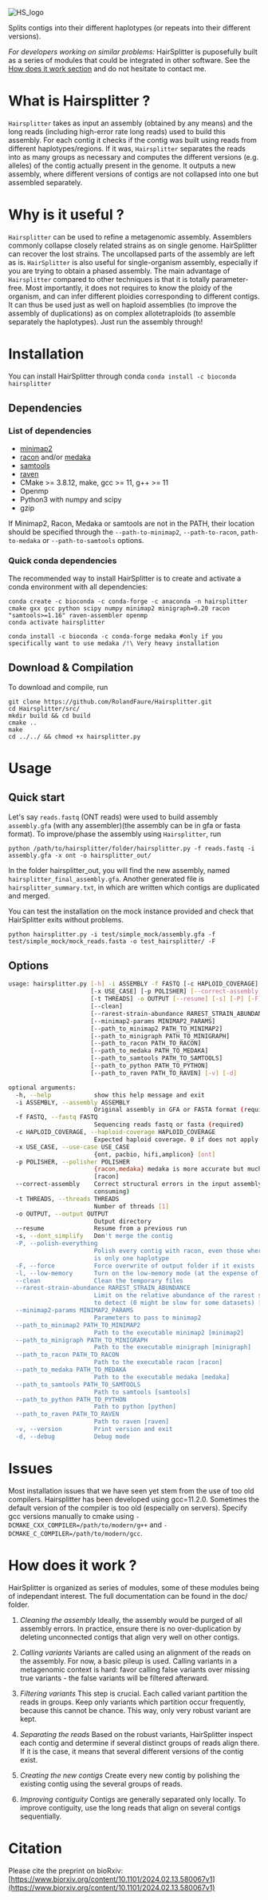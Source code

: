 ![HS_logo](HS_logo.png)

Splits contigs into their different haplotypes (or repeats into their different versions).

*For developers working on similar problems:* HairSplitter is puposefully built as a series of modules that could be integrated in other software. See the [How does it work section](#work) and do not hesitate to contact me.

# What is Hairsplitter ?

`Hairsplitter` takes as input an assembly (obtained by any means) and the long reads (including high-error rate long reads) used to build this assembly. For each contig it checks if the contig was built using reads from different haplotypes/regions. If it was, `Hairsplitter` separates the reads into as many groups as necessary and computes the different versions (e.g. alleles) of the contig actually present in the genome. It outputs a new assembly, where different versions of contigs are not collapsed into one but assembled separately.

# Why is it useful ?

`Hairsplitter` can be used to refine a metagenomic assembly. Assemblers commonly collapse closely related strains as on single genome. HairSplitter can recover the lost strains. The uncollapsed parts of the assembly are left as is.
`HairSplitter` is also useful for single-organism assembly, especially if you are trying to obtain a phased assembly. The main advantage of `Hairsplitter` compared to other techniques is that it is totally parameter-free. Most importantly, it does not requires to know the ploidy of the organism, and can infer different ploidies corresponding to different contigs. It can thus be used just as well on haploid assemblies (to improve the assembly of duplications) as on complex allotetraploids (to assemble separately the haplotypes). Just run the assembly through!

# Installation

You can install HairSplitter through conda `conda install -c bioconda hairsplitter`

## Dependencies

### List of dependencies

- [minimap2](https://github.com/lh3/minimap2)
- [racon](https://github.com/isovic/racon) and/or [medaka](https://github.com/nanoporetech/medaka)
- [samtools](www.htslib.org)
- [raven](github.com/lbcb-sci/raven)
- CMake >= 3.8.12, make, gcc >= 11, g++ >= 11
- Openmp
- Python3 with numpy and scipy
- gzip

If Minimap2, Racon, Medaka or samtools are not in the PATH, their location should be specified through the `--path-to-minimap2`, `--path-to-racon`, `path-to-medaka` or `--path-to-samtools` options.
 
### Quick conda dependencies

The recommended way to install HairSplitter is to create and activate a conda environment with all dependencies: 
```
conda create -c bioconda -c conda-forge -c anaconda -n hairsplitter cmake gxx gcc python scipy numpy minimap2 minigraph=0.20 racon "samtools>=1.16" raven-assembler openmp
conda activate hairsplitter

conda install -c bioconda -c conda-forge medaka #only if you specifically want to use medaka /!\ Very heavy installation
```
 
## Download & Compilation

To download and compile, run
```
git clone https://github.com/RolandFaure/Hairsplitter.git
cd Hairsplitter/src/
mkdir build && cd build
cmake ..
make
cd ../../ && chmod +x hairsplitter.py
```

# Usage

## Quick start

Let's say `reads.fastq` (ONT reads) were used to build assembly `assembly.gfa` (with any assembler)(the assembly can be in gfa or fasta format). To improve/phase the assembly using `Hairsplitter`, run
```
python /path/to/hairsplitter/folder/hairsplitter.py -f reads.fastq -i assembly.gfa -x ont -o hairsplitter_out/
```

In the folder hairsplitter\_out, you will find the new assembly, named `hairsplitter_final_assembly.gfa`. Another generated file is `hairsplitter_summary.txt`, in which are written which contigs are duplicated and merged.

You can test the installation on the mock instance provided and check that HairSplitter exits without problems.
```
python hairsplitter.py -i test/simple_mock/assembly.gfa -f test/simple_mock/mock_reads.fasta -o test_hairsplitter/ -F
```

## Options

```bash
usage: hairsplitter.py [-h] -i ASSEMBLY -f FASTQ [-c HAPLOID_COVERAGE]
                       [-x USE_CASE] [-p POLISHER] [--correct-assembly]
                       [-t THREADS] -o OUTPUT [--resume] [-s] [-P] [-F] [-l]
                       [--clean]
                       [--rarest-strain-abundance RAREST_STRAIN_ABUNDANCE]
                       [--minimap2-params MINIMAP2_PARAMS]
                       [--path_to_minimap2 PATH_TO_MINIMAP2]
                       [--path_to_minigraph PATH_TO_MINIGRAPH]
                       [--path_to_racon PATH_TO_RACON]
                       [--path_to_medaka PATH_TO_MEDAKA]
                       [--path_to_samtools PATH_TO_SAMTOOLS]
                       [--path_to_python PATH_TO_PYTHON]
                       [--path_to_raven PATH_TO_RAVEN] [-v] [-d]

optional arguments:
  -h, --help            show this help message and exit
  -i ASSEMBLY, --assembly ASSEMBLY
                        Original assembly in GFA or FASTA format (required)
  -f FASTQ, --fastq FASTQ
                        Sequencing reads fastq or fasta (required)
  -c HAPLOID_COVERAGE, --haploid-coverage HAPLOID_COVERAGE
                        Expected haploid coverage. 0 if does not apply [0]
  -x USE_CASE, --use-case USE_CASE
                        {ont, pacbio, hifi,amplicon} [ont]
  -p POLISHER, --polisher POLISHER
                        {racon,medaka} medaka is more accurate but much slower
                        [racon]
  --correct-assembly    Correct structural errors in the input assembly (time-
                        consuming)
  -t THREADS, --threads THREADS
                        Number of threads [1]
  -o OUTPUT, --output OUTPUT
                        Output directory
  --resume              Resume from a previous run
  -s, --dont_simplify   Don't merge the contig
  -P, --polish-everything
                        Polish every contig with racon, even those where there
                        is only one haplotype
  -F, --force           Force overwrite of output folder if it exists
  -l, --low-memory      Turn on the low-memory mode (at the expense of speed)
  --clean               Clean the temporary files
  --rarest-strain-abundance RAREST_STRAIN_ABUNDANCE
                        Limit on the relative abundance of the rarest strain
                        to detect (0 might be slow for some datasets) [0.01]
  --minimap2-params MINIMAP2_PARAMS
                        Parameters to pass to minimap2
  --path_to_minimap2 PATH_TO_MINIMAP2
                        Path to the executable minimap2 [minimap2]
  --path_to_minigraph PATH_TO_MINIGRAPH
                        Path to the executable minigraph [minigraph]
  --path_to_racon PATH_TO_RACON
                        Path to the executable racon [racon]
  --path_to_medaka PATH_TO_MEDAKA
                        Path to the executable medaka [medaka]
  --path_to_samtools PATH_TO_SAMTOOLS
                        Path to samtools [samtools]
  --path_to_python PATH_TO_PYTHON
                        Path to python [python]
  --path_to_raven PATH_TO_RAVEN
                        Path to raven [raven]
  -v, --version         Print version and exit
  -d, --debug           Debug mode

```

# Issues
 Most installation issues that we have seen yet stem from the use of too old compilers. Hairsplitter has been developed using gcc=11.2.0. Sometimes the default version of the compiler is too old (especially on servers). Specify gcc versions manually to cmake using `-DCMAKE_CXX_COMPILER=/path/to/modern/g++` and `-DCMAKE_C_COMPILER=/path/to/modern/gcc`.
 
 <a name="work">
</a>

# How does it work ?

HairSplitter is organized as series of modules, some of these modules being of independant interest. The full documentation can be found in the doc/ folder.

1. *Cleaning the assembly* Ideally, the assembly would be purged of all assembly errors. In practice, ensure there is no over-duplication by deleting unconnected contigs that align very well on other contigs.

2. *Calling variants* Variants are called using an alignment of the reads on the assembly. For now, a basic pileup is used. Calling variants in a metagenomic context is hard: favor calling false variants over missing true variants - the false variants will be filtered afterward.

3. *Filtering variants* This step is crucial. Each called variant partition the reads in groups. Keep only variants which partition occur frequently, because this cannot be chance. This way, only very robust variant are kept.

4. *Separating the reads* Based on the robust variants, HairSplitter inspect each contig and determine if several distinct groups of reads align there. If it is the case, it means that several different versions of the contig exist.

5. *Creating the new contigs* Create every new contig by polishing the existing contig using the several groups of reads.

6. *Improving contiguity* Contigs are generally separated only locally. To improve contiguity, use the long reads that align on several contigs sequentially.
 
# Citation
 Please cite the preprint on bioRxiv: [https://www.biorxiv.org/content/10.1101/2024.02.13.580067v1](https://www.biorxiv.org/content/10.1101/2024.02.13.580067v1)
 
 




